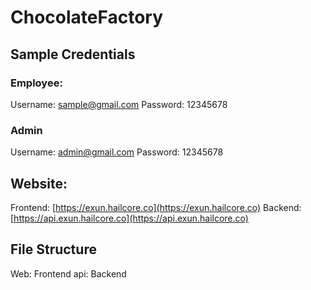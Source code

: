# ChocolateFactory
## Sample Credentials
### Employee:
Username: sample@gmail.com
Password: 12345678

### Admin
Username: admin@gmail.com
Password: 12345678

## Website:

Frontend: [https://exun.hailcore.co](https://exun.hailcore.co)
Backend: [https://api.exun.hailcore.co](https://api.exun.hailcore.co)

## File Structure
Web: Frontend
api: Backend
